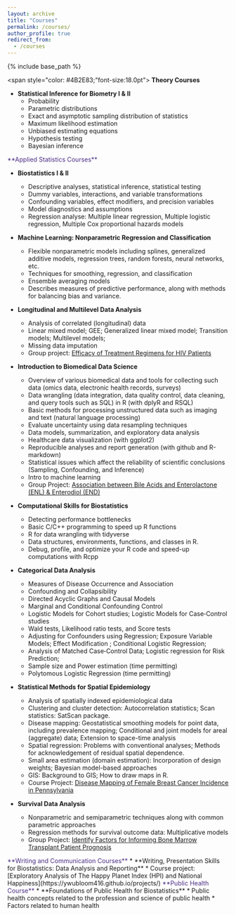 ```yaml
---
layout: archive
title: "Courses"
permalink: /courses/
author_profile: true
redirect_from:
  - /courses
---
```


{% include base_path %}

<span style="color: #4B2E83;"font-size:18.0pt">
**Theory Courses**
</span>
* **Statistical Inference for Biometry I & II**
  * Probability
  * Parametric  distributions
  * Exact and  asymptotic  sampling  distribution  of  statistics
  * Maximum  likelihood  estimation
  * Unbiased estimating equations
  * Hypothesis testing
  * Bayesian inference
  
  
<span style="color: #4B2E83;">
**Applied Statistics Courses**
</span>

* **Biostatistics I & II**
  * Descriptive analyses, statistical inference, statistical testing
  * Dummy variables, interactions, and variable transformations 
  * Confounding variables, effect modifiers, and precision variables 
  * Model diagnostics and assumptions
  * Regression analyse: Multiple linear regression, Multiple logistic regression, Multiple Cox proportional hazards models
 
* **Machine Learning: Nonparametric Regression and Classification**
  * Flexible nonparametric models including splines, generalized additive models, regression trees, random forests, neural networks, etc. 
  * Techniques for smoothing, regression, and classification
  * Ensemble averaging models
  * Describes measures of predictive performance, along with methods for balancing bias and variance.


* **Longitudinal and Multilevel Data Analysis**
  * Analysis of correlated (longitudinal) data
  * Linear mixed model; GEE; Generalized linear mixed model; Transition models; Multilevel models; 
  * Missing data imputation
  * Group project: [Efficacy of Treatment Regimens for HIV Patients](https://ywubloom416.github.io/projects/)
    


* **Introduction to Biomedical Data Science**
  * Overview of various biomedical data and tools for collecting such data (omics data, electronic health records, surveys)
  * Data wrangling (data integration, data quality control, data cleaning, and query tools such as SQL) in R (with dplyR and RSQL)
  * Basic methods for processing unstructured data such as imaging and text (natural language processing)
  * Evaluate uncertainty using data resampling techniques
  * Data models, summarization, and exploratory data analysis
  * Healthcare data visualization (with ggplot2)
  * Reproducible analyses and report generation (with github and R-markdown)
  * Statistical issues which affect the reliability of scientific conclusions (Sampling, Confounding, and Inference)
  * Intro to machine learning
  * Group Project: [Association between Bile Acids and Enterolactone (ENL) & Enterodiol (END)](https://ywubloom416.github.io/projects/)


* **Computational Skills for Biostatistics**
  * Detecting performance bottlenecks
  * Basic C/C++ programming to speed up R functions
  * R for data wrangling with tidyverse
  * Data structures, environments, functions, and classes in R.
  * Debug, profile, and optimize your R code and speed-up computations with Rcpp
  

* **Categorical Data Analysis**
  * Measures of Disease Occurrence and Association
  * Confounding and Collapsibility
  * Directed Acyclic Graphs and Causal Models
  * Marginal and Conditional Confounding Control
  * Logistic Models for Cohort studies; Logistic Models for Case‐Control studies
  * Wald tests, Likelihood ratio tests, and Score tests
  * Adjusting for Confounders using Regression; Exposure Variable Models; Effect Modification ; Conditional Logistic Regression; 
  * Analysis of Matched Case‐Control Data; Logistic regression for Risk Prediction;  
  * Sample size and Power estimation (time permitting)
  * Polytomous Logistic Regression (time permitting) 


* **Statistical Methods for Spatial Epidemiology**
  * Analysis of spatially indexed epidemiological data
  * Clustering and cluster detection: Autocorrelation statistics; Scan statistics: SatScan package.
  * Disease mapping: Geostatistical smoothing models for point data, including prevalence mapping; Conditional and joint models for areal (aggregate) data; Extension to space-time analysis
  * Spatial regression: Problems with conventional analyses; Methods for acknowledgement of residual spatial dependence.
  * Small area estimation (domain estimation): Incorporation of design weights; Bayesian model-based approaches                 
  * GIS: Background to GIS; How to draw maps in R.
  * Course Project: [Disease Mapping of Female Breast Cancer Incidence in Pennsylvania](https://ywubloom416.github.io/projects/)

* **Survival Data Analysis**
  * Nonparametric and semiparametric techniques along with common parametric approaches
  * Regression methods for survival outcome data: Multiplicative models 
  * Group Project: [Identify Factors for Informing Bone Marrow Transplant Patient Prognosis ](https://ywubloom416.github.io/projects/)


<span style="color: #4B2E83;">
**Writing and Communication Courses**
</span>
* **Writing, Presentation Skills for Biostatistics: Data Analysis and Reporting**
  * Course project: [Exploratory Analysis of The Happy Planet Index (HPI) and National Happiness](https://ywubloom416.github.io/projects/)

<span style="color: #4B2E83;">
**Public Health Course**
</span>
* **Foundations of Public Health for Biostatistics**
  * Public health concepts related to the profession and science of public health 
  * Factors related to human health


  

  

